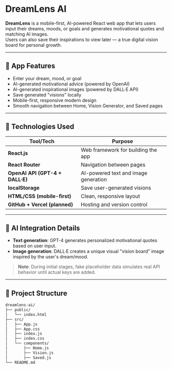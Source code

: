 # DreamLens AI

**DreamLens** is a mobile-first, AI-powered React web app that lets users input their dreams, moods, or goals and generates motivational quotes and matching AI images.  
Users can also save their inspirations to view later — a true digital vision board for personal growth.

---

## 📱 App Features

- Enter your dream, mood, or goal
- AI-generated motivational advice (powered by OpenAI)
- AI-generated inspirational images (powered by DALL·E API)
- Save generated "visions" locally
- Mobile-first, responsive modern design
- Smooth navigation between Home, Vision Generator, and Saved pages

---

## 🚀 Technologies Used

| Tool/Tech | Purpose |
|-----------|---------|
| **React.js** | Web framework for building the app |
| **React Router** | Navigation between pages |
| **OpenAI API (GPT-4 + DALL·E)** | AI-powered text and image generation |
| **localStorage** | Save user-generated visions |
| **HTML/CSS (mobile-first)** | Clean, responsive layout |
| **GitHub + Vercel (planned)** | Hosting and version control |

---

## 🧠 AI Integration Details

- **Text generation**: GPT-4 generates personalized motivational quotes based on user input.
- **Image generation**: DALL·E creates a unique visual "vision board" image inspired by the user's dream/mood.

> **Note**: During initial stages, fake placeholder data simulates real API behavior until actual keys are added.

---

## 📂 Project Structure

```bash
dreamlens-ai/
├── public/
│   └── index.html
├── src/
│   ├── App.js
│   ├── App.css
│   ├── index.js
│   ├── index.css
│   └── components/
│       ├── Home.js
│       ├── Vision.js
│       ├── Saved.js
└── README.md
